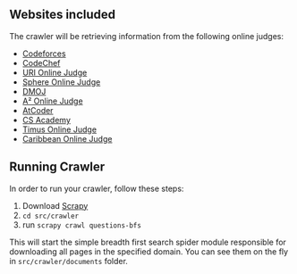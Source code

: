 ## Websites included

The crawler will be retrieving information from the following online judges:

* [Codeforces](http://codeforces.com/)
* [CodeChef](https://www.codechef.com/)
* [URI Online Judge](https://www.urionlinejudge.com.br/)
* [Sphere Online Judge](http://www.spoj.com/)
* [DMOJ](https://dmoj.ca/)
* [A² Online Judge](https://a2oj.com/)
* [AtCoder](https://atcoder.jp/)
* [CS Academy](https://csacademy.com/)
* [Timus Online Judge](http://acm.timus.ru/)
* [Caribbean Online Judge](http://coj.uci.cu)

## Running Crawler

In order to run your crawler, follow these steps:

1. Download [Scrapy](https://scrapy.org/)
1. `cd src/crawler`
1. run `scrapy crawl questions-bfs`

This will start the simple breadth first search spider module responsible for downloading all pages in the specified domain. You can see them on the fly in `src/crawler/documents` folder.
